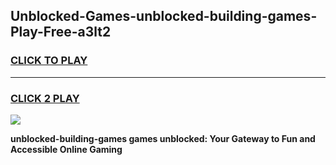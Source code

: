 
## Unblocked-Games-unblocked-building-games-Play-Free-a3lt2
<h3>
<a href="https://premium76.site?title=unblocked-building-games&ref=17A">CLICK TO PLAY</a></h3>
<hr>

<h3>
<a href="https://premium76.site?title=unblocked-building-games&ref=17A">CLICK 2 PLAY</a>
  
</h3>

<a href="https://premium76.site?title=unblocked-building-games&ref=17A"><img src="https://clearcache.store/games.png"></a>


**unblocked-building-games games unblocked: Your Gateway to Fun and Accessible Online Gaming**
